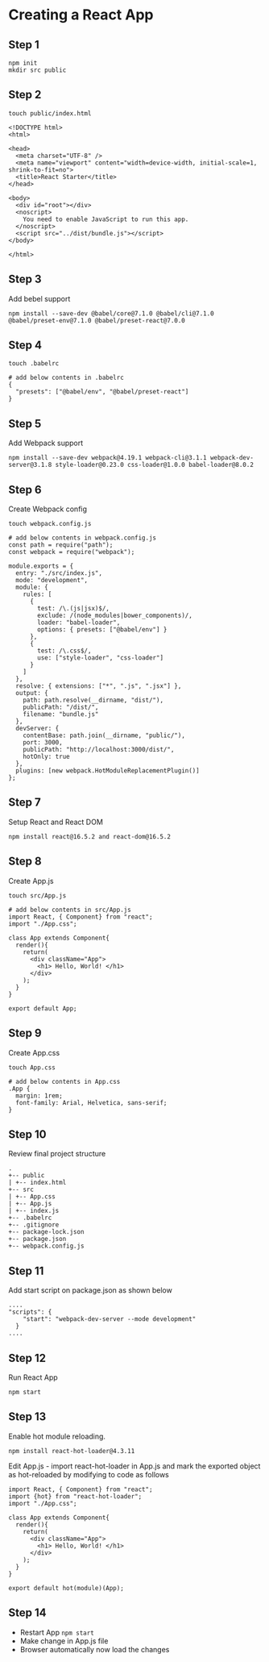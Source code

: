 # Creating a React App

## Step 1
```
npm init
mkdir src public
```

## Step 2
```
touch public/index.html

<!DOCTYPE html>
<html>

<head>
  <meta charset="UTF-8" />
  <meta name="viewport" content="width=device-width, initial-scale=1, shrink-to-fit=no">
  <title>React Starter</title>
</head>

<body>
  <div id="root"></div>
  <noscript>
    You need to enable JavaScript to run this app.
  </noscript>
  <script src="../dist/bundle.js"></script>
</body>

</html>
```

## Step 3
Add bebel support
```
npm install --save-dev @babel/core@7.1.0 @babel/cli@7.1.0 @babel/preset-env@7.1.0 @babel/preset-react@7.0.0
```

## Step 4
```
touch .babelrc

# add below contents in .babelrc
{
  "presets": ["@babel/env", "@babel/preset-react"]
}
```

## Step 5
Add Webpack support
```
npm install --save-dev webpack@4.19.1 webpack-cli@3.1.1 webpack-dev-server@3.1.8 style-loader@0.23.0 css-loader@1.0.0 babel-loader@8.0.2
```

## Step 6
Create Webpack config
```
touch webpack.config.js

# add below contents in webpack.config.js
const path = require("path");
const webpack = require("webpack");

module.exports = {
  entry: "./src/index.js",
  mode: "development",
  module: {
    rules: [
      {
        test: /\.(js|jsx)$/,
        exclude: /(node_modules|bower_components)/,
        loader: "babel-loader",
        options: { presets: ["@babel/env"] }
      },
      {
        test: /\.css$/,
        use: ["style-loader", "css-loader"]
      }
    ]
  },
  resolve: { extensions: ["*", ".js", ".jsx"] },
  output: {
    path: path.resolve(__dirname, "dist/"),
    publicPath: "/dist/",
    filename: "bundle.js"
  },
  devServer: {
    contentBase: path.join(__dirname, "public/"),
    port: 3000,
    publicPath: "http://localhost:3000/dist/",
    hotOnly: true
  },
  plugins: [new webpack.HotModuleReplacementPlugin()]
};
```

## Step 7
Setup React and React DOM
```
npm install react@16.5.2 and react-dom@16.5.2
```

## Step 8
Create App.js
```
touch src/App.js

# add below contents in src/App.js
import React, { Component} from "react";
import "./App.css";

class App extends Component{
  render(){
    return(
      <div className="App">
        <h1> Hello, World! </h1>
      </div>
    );
  }
}

export default App;
```

## Step 9
Create App.css
```
touch App.css

# add below contents in App.css
.App {
  margin: 1rem;
  font-family: Arial, Helvetica, sans-serif;
}
```

## Step 10
Review final project structure
```
.
+-- public
| +-- index.html
+-- src
| +-- App.css
| +-- App.js
| +-- index.js
+-- .babelrc
+-- .gitignore
+-- package-lock.json
+-- package.json
+-- webpack.config.js
```

## Step 11
Add start script on package.json as shown below
```
....
"scripts": {
    "start": "webpack-dev-server --mode development"
  }
....
```

## Step 12
Run React App
```
npm start
```

## Step 13
Enable hot module reloading. 
```
npm install react-hot-loader@4.3.11
```

Edit App.js - import react-hot-loader in App.js and mark the exported object as hot-reloaded by modifying to code as follows
```
import React, { Component} from "react";
import {hot} from "react-hot-loader";
import "./App.css";

class App extends Component{
  render(){
    return(
      <div className="App">
        <h1> Hello, World! </h1>
      </div>
    );
  }
}

export default hot(module)(App);
```

## Step 14
- Restart App ```npm start```
- Make change in App.js file
- Browser automatically now load the changes
